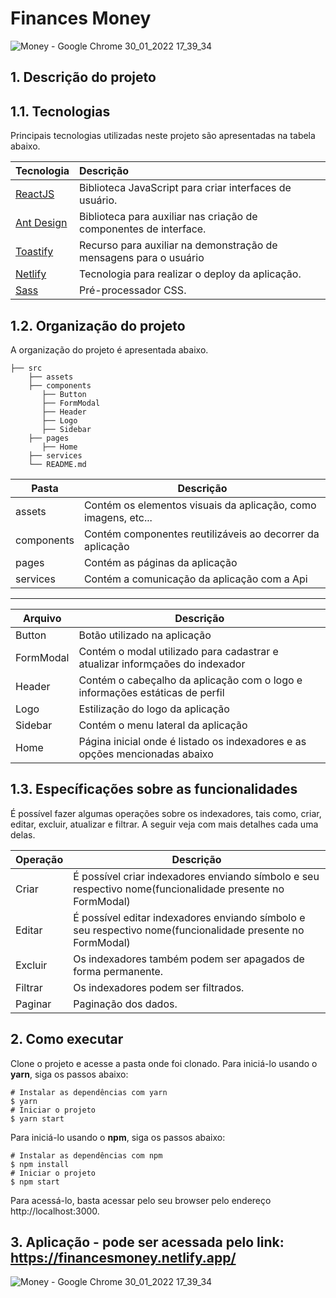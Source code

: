 # Finances Money

![Money - Google Chrome 30_01_2022 17_39_34](https://user-images.githubusercontent.com/37816505/151717103-0f5e047f-6310-41a2-81f6-b095c4925506.png)


<!-- 
1. Descrição do projeto
2. Tecnologias utilizadas
3. Organização do projeto
4. Build e deploy
5. Desenvolvimento 
-->


## 1. Descrição do projeto
## 1.1. Tecnologias

Principais tecnologias utilizadas neste projeto são apresentadas na tabela abaixo.

| Tecnologia                               | Descrição                                                                     |
| :--------------------------------------- | :---------------------------------------------------------------------------- |          
| [ReactJS](https://pt-br.reactjs.org/)    | Biblioteca JavaScript para criar interfaces de usuário.                       |
| [Ant Design](https://ant.design/)        | Biblioteca para auxiliar nas criação de componentes de interface.             |
| [Toastify](https://fkhadra.github.io/react-toastify/introduction)| Recurso para auxiliar na demonstração de mensagens para o usuário             |
| [Netlify](https://www.netlify.com/)       | Tecnologia para realizar o deploy da aplicação.                              |
| [Sass](https://sass-lang.com/)  | Pré-processador CSS.                                                                   |


## 1.2. Organização do projeto

A organização do projeto é apresentada abaixo.

    ├── src
        ├── assets
        ├── components
           ├── Button
           ├── FormModal
           ├── Header
           ├── Logo
           ├── Sidebar
        ├── pages
           ├── Home
        ├── services
        └── README.md

| Pasta                     | Descrição                                                                                                                       |
| ------------------------- | ------------------------------------------------------------------------------------------------------------------------------- |
| assets                    | Contém os elementos visuais da aplicação, como imagens, etc...                                                                  |
| components                | Contém componentes reutilizáveis ao decorrer da aplicação                                                                       |
| pages                     | Contém as páginas da aplicação                                                                                                  |
| services                  | Contém a comunicação da aplicação com a Api                                                                                     |

------------------------------------------------------------------------------------------------------------------------------------------------------------

| Arquivo                   | Descrição                                                                           |
| ------------------------- | ----------------------------------------------------------------------------------- |
| Button                    | Botão utilizado na aplicação                                                        |
| FormModal                 | Contém o modal utilizado para cadastrar e atualizar informçaões do indexador        |
| Header                    | Contém o cabeçalho da aplicação com o logo e informações estáticas de perfil        |
| Logo                      | Estilização do logo da aplicação                                                    |
| Sidebar                   | Contém o menu lateral da aplicação                                                  |
| Home                      | Página inicial onde é listado os indexadores e as opções mencionadas abaixo         |

                                                

## 1.3. Específicações sobre as funcionalidades
É possível fazer algumas operações sobre os indexadores, tais como, criar, editar,
excluir, atualizar e filtrar. A seguir veja com mais detalhes cada uma delas.

|Operação     | Descrição
|------------ | -----------------------
| Criar       | É possível criar indexadores enviando símbolo e seu respectivo nome(funcionalidade presente no FormModal)
| Editar      | É possível editar indexadores enviando símbolo e seu respectivo nome(funcionalidade presente no FormModal)
| Excluir     | Os indexadores também podem ser apagados de forma permanente.
| Filtrar     | Os indexadores podem ser filtrados.
| Paginar     | Paginação dos dados.

  
## 2.  Como executar
Clone o projeto e acesse a pasta onde foi clonado.
Para iniciá-lo usando o **yarn**, siga os passos abaixo:

```
# Instalar as dependências com yarn 
$ yarn
# Iniciar o projeto
$ yarn start
```

Para iniciá-lo usando o **npm**, siga os passos abaixo:

```
# Instalar as dependências com npm 
$ npm install
# Iniciar o projeto
$ npm start
```
Para acessá-lo, basta acessar pelo seu browser pelo endereço http://localhost:3000.

## 3. Aplicação - pode ser acessada pelo link: https://financesmoney.netlify.app/


![Money - Google Chrome 30_01_2022 17_39_34](https://user-images.githubusercontent.com/37816505/151717103-0f5e047f-6310-41a2-81f6-b095c4925506.png)

